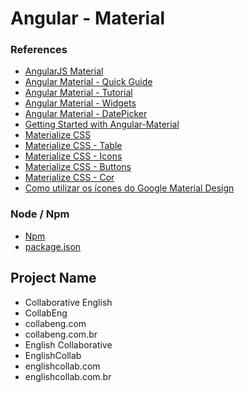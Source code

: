# Angular - Material


### References

* [AngularJS Material](https://material.angularjs.org/latest/)
* [Angular Material - Quick Guide](https://www.tutorialspoint.com/angular_material/angular_material_quick_guide.htm)
* [Angular Material - Tutorial](https://www.tutorialspoint.com/angular_material/)
* [Angular Material - Widgets](https://www.tutorialspoint.com/angular_material/angular_material_widgets.htm)
* [Angular Material - DatePicker](https://www.tutorialspoint.com/angular_material/angular_material_datepicker.htm)
* [Getting Started with Angular-Material](https://stories.uplabs.com/getting-started-with-angular-material-3ee3cdb8ecd8)
* [Materialize CSS](http://materializecss.com/)
* [Materialize CSS - Table](http://materializecss.com/table.html)
* [Materialize CSS - Icons](http://materializecss.com/icons.html)
* [Materialize CSS - Buttons](http://materializecss.com/buttons.html)
* [Materialize CSS - Cor](http://materializecss.com/color.html)
* [Como utilizar os ícones do Google Material Design](https://ajuda.fastcommerce.com.br/como-utilizar-os-icones-do-google-material-design)


### Node / Npm

* [Npm](https://www.npmjs.com/)
* [package.json](https://docs.npmjs.com/files/package.json)



Project Name
------------

* Collaborative English
* CollabEng
* collabeng.com
* collabeng.com.br
* English Collaborative
* EnglishCollab
* englishcollab.com
* englishcollab.com.br